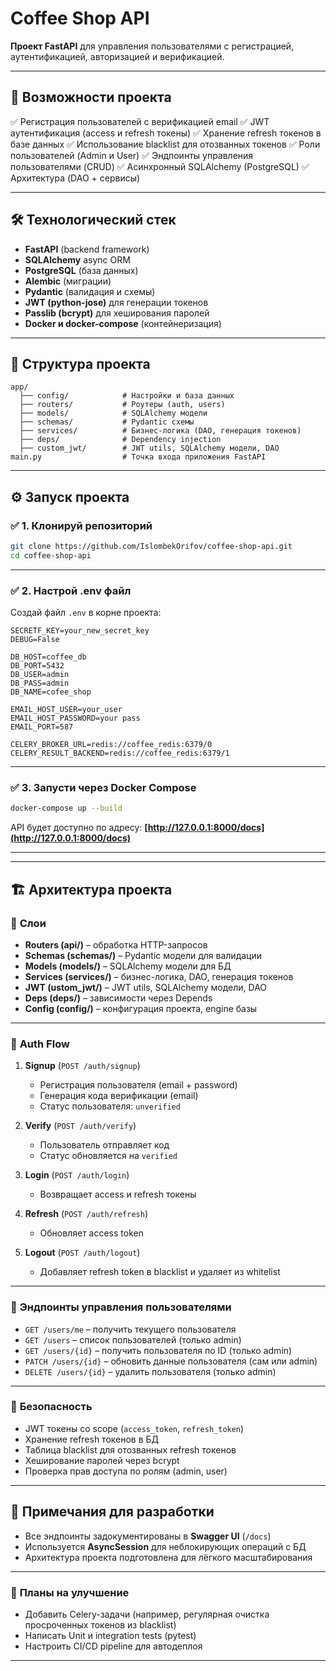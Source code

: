 # Coffee Shop API

**Проект FastAPI** для управления пользователями с регистрацией, аутентификацией, авторизацией и верификацией.

---

## 🚀 **Возможности проекта**

✅ Регистрация пользователей с верификацией email
✅ JWT аутентификация (access и refresh токены)
✅ Хранение refresh токенов в базе данных
✅ Использование blacklist для отозванных токенов
✅ Роли пользователей (Admin и User)
✅ Эндпоинты управления пользователями (CRUD)
✅ Асинхронный SQLAlchemy (PostgreSQL)
✅ Aрхитектура (DAO + сервисы)

---

## 🛠️ **Технологический стек**

* **FastAPI** (backend framework)
* **SQLAlchemy** async ORM
* **PostgreSQL** (база данных)
* **Alembic** (миграции)
* **Pydantic** (валидация и схемы)
* **JWT (python-jose)** для генерации токенов
* **Passlib (bcrypt)** для хеширования паролей
* **Docker и docker-compose** (контейнеризация)

---

## 📂 **Структура проекта**

```
app/
  ├── config/            # Настройки и база данных
  ├── routers/           # Роутеры (auth, users)
  ├── models/            # SQLAlchemy модели
  ├── schemas/           # Pydantic схемы
  ├── services/          # Бизнес-логика (DAO, генерация токенов)
  ├── deps/              # Dependency injection
  ├── custom_jwt/        # JWT utils, SQLAlchemy модели, DAO 
main.py                  # Точка входа приложения FastAPI
```

---

## ⚙️ **Запуск проекта**

### ✅ **1. Клонируй репозиторий**

```bash
git clone https://github.com/IslombekOrifov/coffee-shop-api.git
cd coffee-shop-api
```

---

### ✅ **2. Настрой .env файл**

Создай файл `.env` в корне проекта:

```
SECRETF_KEY=your_new_secret_key
DEBUG=False

DB_HOST=coffee_db
DB_PORT=5432
DB_USER=admin
DB_PASS=admin
DB_NAME=cofee_shop

EMAIL_HOST_USER=your_user
EMAIL_HOST_PASSWORD=your pass
EMAIL_PORT=587

CELERY_BROKER_URL=redis://coffee_redis:6379/0
CELERY_RESULT_BACKEND=redis://coffee_redis:6379/1
```

---

### ✅ **3. Запусти через Docker Compose**

```bash
docker-compose up --build
```

API будет доступно по адресу: **[http://127.0.0.1:8000/docs](http://127.0.0.1:8000/docs)**

---


---

## 🏗️ **Архитектура проекта**

### 🔷 **Слои**

* **Routers (api/)** – обработка HTTP-запросов
* **Schemas (schemas/)** – Pydantic модели для валидации
* **Models (models/)** – SQLAlchemy модели для БД
* **Services (services/)** – бизнес-логика, DAO, генерация токенов
* **JWT (ustom_jwt/)** – JWT utils, SQLAlchemy модели, DAO 
* **Deps (deps/)** – зависимости через Depends
* **Config (config/)** – конфигурация проекта, engine базы

---

### 🔷 **Auth Flow**

1. **Signup** (`POST /auth/signup`)

   * Регистрация пользователя (email + password)
   * Генерация кода верификации (email)
   * Статус пользователя: `unverified`

2. **Verify** (`POST /auth/verify`)

   * Пользователь отправляет код
   * Статус обновляется на `verified`

3. **Login** (`POST /auth/login`)

   * Возвращает access и refresh токены

4. **Refresh** (`POST /auth/refresh`)

   * Обновляет access token

5. **Logout** (`POST /auth/logout`)

   * Добавляет refresh token в blacklist и удаляет из whitelist

---

### 🔷 **Эндпоинты управления пользователями**

* `GET /users/me` – получить текущего пользователя
* `GET /users` – список пользователей (только admin)
* `GET /users/{id}` – получить пользователя по ID (только admin)
* `PATCH /users/{id}` – обновить данные пользователя (сам или admin)
* `DELETE /users/{id}` – удалить пользователя (только admin)

---

### 🔷 **Безопасность**

* JWT токены со scope (`access_token`, `refresh_token`)
* Хранение refresh токенов в БД
* Таблица blacklist для отозванных refresh токенов
* Хеширование паролей через bcrypt
* Проверка прав доступа по ролям (admin, user)

---

## 📝 **Примечания для разработки**

* Все эндпоинты задокументированы в **Swagger UI** (`/docs`)
* Используется **AsyncSession** для неблокирующих операций с БД
* Архитектура проекта подготовлена для лёгкого масштабирования

---

### 🔷 **Планы на улучшение**
* Добавить Celery-задачи (например, регулярная очистка просроченных токенов из blacklist)
* Написать Unit и integration tests (pytest)
* Настроить CI/CD pipeline для автодеплоя

---